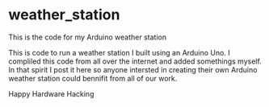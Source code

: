 weather_station
===============

This is the code for my Arduino weather station

This is code to run a weather station I built using an Arduino Uno. I compliled this code from all over the internet and added somethings myself. In that spirit I post it here so anyone intersted in creating their own Arduino weather station could bennifit from all of our work.

Happy Hardware Hacking

